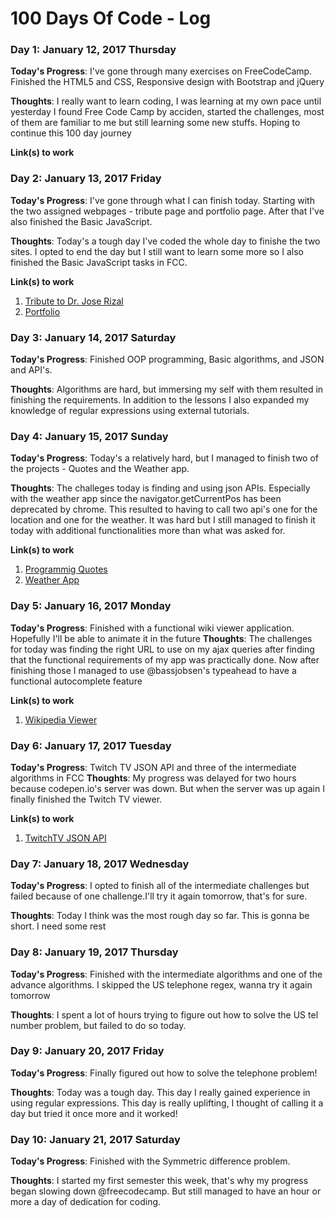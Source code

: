 

# 100 Days Of Code - Log

### Day 1: January 12, 2017 Thursday

**Today's Progress**: I've gone through many exercises on FreeCodeCamp. Finished the HTML5 and CSS, Responsive design with Bootstrap and jQuery

**Thoughts**: I really want to learn coding, I was learning at my own pace until yesterday I found Free Code Camp by acciden, started the challenges, most of them are familiar to me but still learning some new stuffs. Hoping to continue this 100 day journey

**Link(s) to work**

### Day 2: January 13, 2017 Friday

**Today's Progress**: I've gone through what I can finish today. Starting with the two assigned webpages - tribute page and portfolio page. After that I've also finished the Basic JavaScript.

**Thoughts**: Today's a tough day I've coded the whole day to finishe the two sites. I opted to end the day but I still want to learn some more so I also finished the Basic JavaScript tasks in FCC.

**Link(s) to work**

1. [Tribute to Dr. Jose Rizal](http://codepen.io/christopheredrian/full/bgpXOM/)
2. [Portfolio](http://codepen.io/christopheredrian/full/Bpzyer/)

### Day 3: January 14, 2017 Saturday

**Today's Progress**: Finished OOP programming, Basic algorithms, and JSON and API's. 

**Thoughts**: Algorithms are hard, but immersing my self with them resulted in finishing the requirements. In addition to the lessons I also expanded my knowledge of regular expressions using external tutorials.


### Day 4: January 15, 2017 Sunday

**Today's Progress**: Today's a relatively hard, but I managed to finish two of the projects - Quotes and the Weather app.

**Thoughts**: The challeges today is finding and using json APIs. Especially with the weather app since the navigator.getCurrentPos has been deprecated by chrome. This resulted to having to call two api's one for the location and one for the weather. It was hard but I still managed to finish it today with additional functionalities more than what was asked for.

**Link(s) to work**

1. [Programmig Quotes](http://codepen.io/christopheredrian/full/RKGwbB/)
2. [Weather App](http://codepen.io/christopheredrian/full/QdKbQY/)

### Day 5: January 16, 2017 Monday

**Today's Progress**: Finished with a functional wiki viewer application. Hopefully I'll be able to animate it in the future
**Thoughts**: The challenges for today was finding the right URL to use on my ajax queries after finding that the functional requirements of my app was practically done. Now after finishing those I managed to use @bassjobsen's typeahead to have a functional autocomplete feature

**Link(s) to work**

1. [Wikipedia Viewer](http://codepen.io/christopheredrian/full/WRGOBx/)

### Day 6: January 17, 2017 Tuesday

**Today's Progress**: Twitch TV JSON API and three of the intermediate algorithms in FCC
**Thoughts**: My progress was delayed for two hours because codepen.io's server was down. But when the server was up again I finally finished the Twitch TV viewer.

**Link(s) to work**

1. [TwitchTV JSON API](http://codepen.io/christopheredrian/full/apBONe/)

### Day 7: January 18, 2017 Wednesday

**Today's Progress**: I opted to finish all of the intermediate challenges but failed because of one challenge.I'll try it again tomorrow, that's for sure.


**Thoughts**: Today I think was the most rough day so far. This is gonna be short. I need some rest

### Day 8: January 19, 2017 Thursday

**Today's Progress**: Finished with the intermediate algorithms and one of the advance algorithms. I skipped the US telephone regex, wanna try it again tomorrow


**Thoughts**: I spent a lot of hours trying to figure out how to solve the US tel number problem, but failed to do so today. 

### Day 9: January 20, 2017 Friday

**Today's Progress**: Finally figured out how to solve the telephone problem!


**Thoughts**: Today was a tough day. This day I really gained experience in using regular expressions. This day is really uplifting, I thought of calling it a day but tried it once more and it worked!

### Day 10: January 21, 2017 Saturday

**Today's Progress**: Finished with the Symmetric difference problem.


**Thoughts**: I started my first semester this week, that's why my progress began slowing down @freecodecamp. But still managed to have an hour or more a day of dedication for coding.


